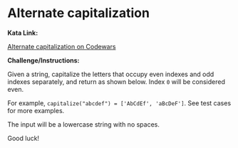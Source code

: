 # Alternate capitalization

**Kata Link:** 

[Alternate capitalization on Codewars](https://www.codewars.com/kata/59cfc000aeb2844d16000075/train/python)

**Challenge/Instructions:**

Given a string, capitalize the letters that occupy even indexes and odd indexes separately, and return as shown below. Index `0` will be considered even.

For example, `capitalize("abcdef") = ['AbCdEf', 'aBcDeF']`. See test cases for more examples.

The input will be a lowercase string with no spaces.

Good luck!